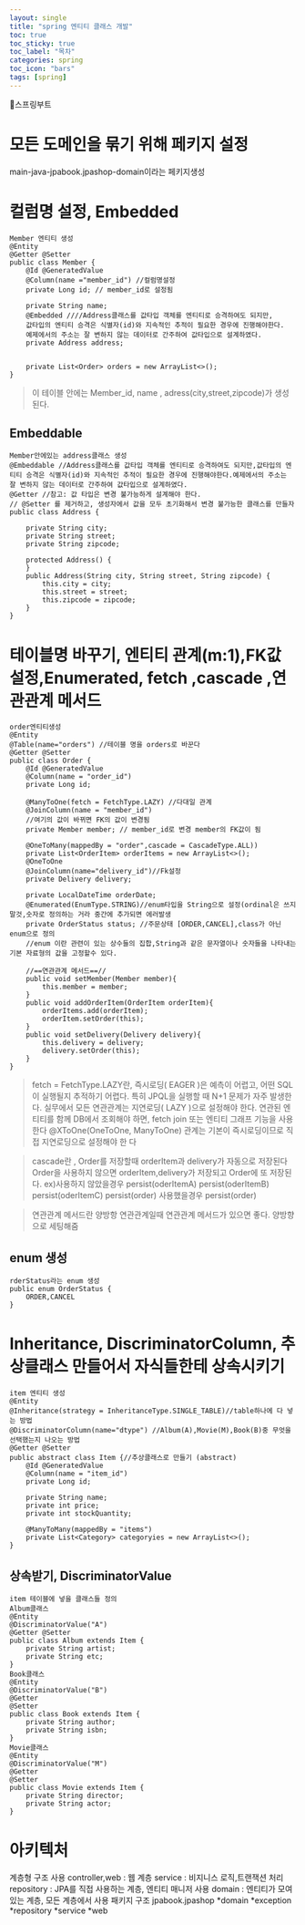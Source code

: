 ```yaml
---
layout: single
title: "spring 엔티티 클래스 개발"
toc: true
toc_sticky: true
toc_label: "목차"
categories: spring
toc_icon: "bars"
tags: [spring]
---
```


📘스프링부트

# 모든 도메인을 묶기 위해 페키지 설정
main-java-jpabook.jpashop-domain이라는 페키지생성

# 컬럼명 설정, Embedded
```
Member 엔티티 생성
@Entity
@Getter @Setter
public class Member {
    @Id @GeneratedValue
    @Column(name ="member_id") //컬럼명설정
    private Long id; // member_id로 설정됨

    private String name;
    @Embedded ////Address클래스를 값타입 객체를 엔티티로 승격하여도 되지만,
    값타입의 엔티티 승격은 식별자(id)와 지속적인 추적이 필요한 경우에 진행해야한다.
    예제에서의 주소는 잘 변하지 않는 데이터로 간주하여 값타입으로 설계하였다.
    private Address address;
    

    private List<Order> orders = new ArrayList<>();
}
```
> 이 테이블 안에는 Member_id, name , adress(city,street,zipcode)가 생성된다.

## Embeddable
```
Member안에있는 address클래스 생성
@Embeddable //Address클래스를 값타입 객체를 엔티티로 승격하여도 되지만,값타입의 엔티티 승격은 식별자(id)와 지속적인 추적이 필요한 경우에 진행해야한다.예제에서의 주소는 잘 변하지 않는 데이터로 간주하여 값타입으로 설계하였다.
@Getter //참고: 값 타입은 변경 불가능하게 설계해야 한다.
// @Setter 를 제거하고, 생성자에서 값을 모두 초기화해서 변경 불가능한 클래스를 만들자
public class Address {

    private String city;
    private String street;
    private String zipcode;

    protected Address() {
    }
    public Address(String city, String street, String zipcode) {
        this.city = city;
        this.street = street;
        this.zipcode = zipcode;
    }
}
```
# 테이블명 바꾸기, 엔티티 관계(m:1),FK값 설정,Enumerated, fetch ,cascade ,연관관계 메서드
```
order엔티티생성
@Entity
@Table(name="orders") //테이블 명을 orders로 바꾼다
@Getter @Setter
public class Order {
    @Id @GeneratedValue
    @Column(name = "order_id")
    private Long id;

    @ManyToOne(fetch = FetchType.LAZY) //다대일 관계
    @JoinColumn(name = "member_id")
    //여기의 값이 바뀌면 FK의 값이 변경됨
    private Member member; // member_id로 변경 member의 FK값이 됨

    @OneToMany(mappedBy = "order",cascade = CascadeType.ALL))
    private List<OrderItem> orderItems = new ArrayList<>();
    @OneToOne
    @JoinColumn(name="delivery_id")//Fk설정
    private Delivery delivery;

    private LocalDateTime orderDate;
    @Enumerated(EnumType.STRING)//enum타입을 String으로 설정(ordinal은 쓰지말것,숫자로 정의하는 거라 중간에 추가되면 에러발생
    private OrderStatus status; //주문상태 [ORDER,CANCEL],class가 아닌 enum으로 정의
    //enum 이란 관련이 있는 상수들의 집합,String과 같은 문자열이나 숫자들을 나타내는 기본 자료형의 값을 고정할수 있다.
    
    //==연관관계 메서드==//
    public void setMember(Member member){
        this.member = member;
    }
    public void addOrderItem(OrderItem orderItem){
        orderItems.add(orderItem);
        orderItem.setOrder(this);
    }
    public void setDelivery(Delivery delivery){
        this.delivery = delivery;
        delivery.setOrder(this);
    }
}
```
>fetch = FetchType.LAZY란,
즉시로딩( EAGER )은 예측이 어렵고, 어떤 SQL이 실행될지 추적하기 어렵다. 특히 JPQL을 실행할 때 N+1 
문제가 자주 발생한다.
실무에서 모든 연관관계는 지연로딩( LAZY )으로 설정해야 한다.
연관된 엔티티를 함께 DB에서 조회해야 하면, fetch join 또는 엔티티 그래프 기능을 사용한다
@XToOne(OneToOne, ManyToOne) 관계는 기본이 즉시로딩이므로 직접 지연로딩으로 설정해야 한
다

> cascade란 ,
Order를 저장할때  orderItem과 delivery가 자동으로 저장된다
Order을 사용하지 않으면  orderItem,delivery가 저장되고 Order에 또 저장된다.
ex)사용하지 않았을경우
persist(oderItemA)
persist(oderItemB)
persist(oderItemC)
persist(order)
사용했을경우
persist(order)

> 연관관계 메서드란 
양방항 연관관계일때 연관관계 메서드가 있으면 좋다. 양방향으로 세팅해줌 


## enum 생성
```
rderStatus라는 enum 생성
public enum OrderStatus {
    ORDER,CANCEL
}
```
# Inheritance, DiscriminatorColumn, 추상클래스 만들어서 자식들한테 상속시키기
```
item 엔티티 생성
@Entity
@Inheritance(strategy = InheritanceType.SINGLE_TABLE)//table하나에 다 넣는 방법
@DiscriminatorColumn(name="dtype") //Album(A),Movie(M),Book(B)중 무엇을 선택했는지 나오는 방법
@Getter @Setter
public abstract class Item {//추상클래스로 만들기 (abstract)
    @Id @GeneratedValue
    @Column(name = "item_id")
    private Long id;

    private String name;
    private int price;
    private int stockQuantity;

    @ManyToMany(mappedBy = "items")
    private List<Category> categoryies = new ArrayList<>();
}
```
## 상속받기, DiscriminatorValue
```
item 테이블에 넣을 클래스들 정의
Album클래스
@Entity
@DiscriminatorValue("A")
@Getter @Setter
public class Album extends Item {
    private String artist;
    private String etc;
}
Book클래스
@Entity
@DiscriminatorValue("B")
@Getter
@Setter
public class Book extends Item {
    private String author;
    private String isbn;
}
Movie클래스
@Entity
@DiscriminatorValue("M")
@Getter
@Setter
public class Movie extends Item {
    private String director;
    private String actor;
}
```

# 아키텍처
계층형 구조 사용
controller,web : 웹 계층
service : 비지니스 로직,트랜잭션 처리
repository : JPA를 직접 사용하는 계층, 엔티티 매니저 사용
domain : 엔티티가 모여 있는 계층, 모든 계층에서 사용 
패키지 구조
jpabook.jpashop
	*domain
    *exception
    *repository
    *service
    *web

